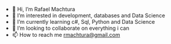 - 👋 Hi, I’m Rafael Machtura
- 👀 I’m interested in development, databases and Data Science
- 🌱 I’m currently learning c#, Sql, Python and Data Science
- 💞️ I’m looking to collaborate on everything i can
- 📫 How to reach me rmachtura@gmail.com

<!---
rmachtura/rmachtura is a ✨ special ✨ repository because its `README.md` (this file) appears on your GitHub profile.
You can click the Preview link to take a look at your changes.
--->
